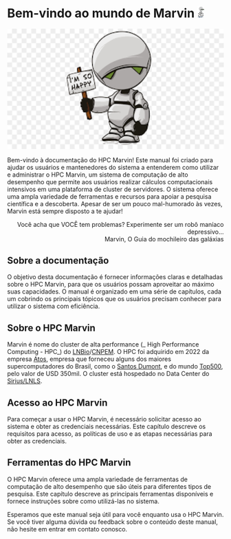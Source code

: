 # Bem-vindo ao mundo de Marvin <img src="imagens/marvin.png" alt="Marvin bit art"  width="3%"/>

<p align="center"><img width=600 alt="Banner" src="imagens/banner-1.png"></img></p>

Bem-vindo à documentação do HPC Marvin! Este manual foi criado para ajudar os usuários e mantenedores do sistema a entenderem como utilizar e administrar o HPC Marvin, um sistema de computação de alto desempenho que permite aos usuários realizar cálculos computacionais intensivos em uma plataforma de cluster de servidores. O sistema oferece uma ampla variedade de ferramentas e recursos para apoiar a pesquisa científica e a descoberta. Apesar de ser um pouco mal-humorado às vezes, Marvin está sempre disposto a te ajudar!

<div style="text-align: right">
Você acha que VOCÊ tem problemas? Experimente ser um robô maníaco depressivo...<br>
Marvin, O Guia do mochileiro das galáxias
</div>

## Sobre a documentação

O objetivo desta documentação é fornecer informações claras e detalhadas sobre o HPC Marvin, para que os usuários possam aproveitar ao máximo suas capacidades. O manual é organizado em uma série de capítulos, cada um cobrindo os principais tópicos que os usuários precisam conhecer para utilizar o sistema com eficiência.

## Sobre o HPC Marvin

Marvin é nome do cluster de alta performance (_ High Performance Computing - HPC_) do [LNBio](https://lnbio.cnpem.br/)/[CNPEM](https://cnpem.br/). O HPC foi adquirido em 2022 da empresa [Atos](https://atos.net/pt-br/brasil-atos), empresa que forneceu alguns dos maiores supercomputadores do Brasil, como o [Santos Dumont](https://sdumont.lncc.br/), e do mundo [Top500](https://www.top500.org/statistics/list/), pelo valor de USD 350mil. O cluster está hospedado no Data Center do [Sirius/LNLS](https://lnls.cnpem.br/sirius/).

## Acesso ao HPC Marvin

Para começar a usar o HPC Marvin, é necessário solicitar acesso ao sistema e obter as credenciais necessárias. Este capítulo descreve os requisitos para acesso, as políticas de uso e as etapas necessárias para obter as credenciais.

## Ferramentas do HPC Marvin

O HPC Marvin oferece uma ampla variedade de ferramentas de computação de alto desempenho que são úteis para diferentes tipos de pesquisa. Este capítulo descreve as principais ferramentas disponíveis e fornece instruções sobre como utilizá-las no sistema.

Esperamos que este manual seja útil para você enquanto usa o HPC Marvin. Se você tiver alguma dúvida ou feedback sobre o conteúdo deste manual, não hesite em entrar em contato conosco.
